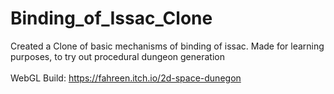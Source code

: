 # Binding_of_Issac_Clone
 Created a Clone of basic mechanisms of binding of issac.  Made for learning purposes, to try out procedural dungeon generation
 <br>
 <br>
 WebGL Build: https://fahreen.itch.io/2d-space-dunegon
